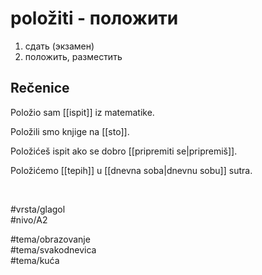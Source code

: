 # položiti - положити

1. сдать (экзамен)  
2. положить, разместить

## Rečenice

Položio sam [[ispit]] iz matematike.

Položili smo knjige na [[sto]].

Položićeš ispit ako se dobro [[pripremiti se|pripremiš]].

Položićemo [[tepih]] u [[dnevna soba|dnevnu sobu]] sutra.

<br>

#vrsta/glagol  
#nivo/A2  

#tema/obrazovanje  
#tema/svakodnevica  
#tema/kuća
